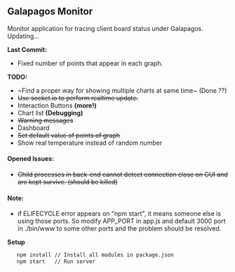 ## Galapagos Monitor

Monitor application for tracing client board status under Galapagos. 
Updating...

**Last Commit:**
* Fixed number of points that appear in each graph.

**TODO:**
* ~Find a proper way for showing multiple charts at same time~ (Done ??)
* ~~Use socket.io to perform realtime update.~~
* Interaction Buttons **(more!)**
* Chart list **(Debugging)**
* ~~Warning messages~~
* Dashboard
* ~~Set default value of points of graph~~ 
* Show real temperature instead of random number

#### Opened Issues:
* ~~Child processes in back-end cannot detect connection close on GUI and are kept survive. (should be killed)~~

#### Note:
* if ELIFECYCLE error appears on "npm start", it means someone else is using those ports. So modify APP_PORT in
app.js and default 3000 port in ./bin/www to some other ports and the problem should be resolved.

**Setup**
``` bash
   npm install // Install all modules in package.json
   npm start   // Run server
```
